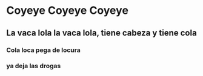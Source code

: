 # Coyeye Coyeye Coyeye

## La vaca lola la vaca lola, tiene cabeza y tiene cola

### Cola loca pega de locura

### ya deja las drogas
